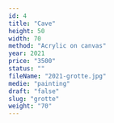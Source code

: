 ```yaml
---
id: 4
title: "Cave"
height: 50
width: 70
method: "Acrylic on canvas"
year: 2021
price: "3500"
status: ""
fileName: "2021-grotte.jpg"
medie: "painting"
draft: "false"
slug: "grotte"
weight: "70"
---
```

